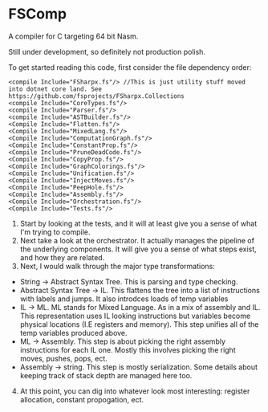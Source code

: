 # FSComp
A compiler for C targeting 64 bit Nasm.

Still under development, so definitely not production polish.

To get started reading this code, first consider the file dependency order:

    <compile Include="FSharpx.fs"/> //This is just utility stuff moved into dotnet core land. See https://github.com/fsprojects/FSharpx.Collections
    <compile Include="CoreTypes.fs"/>
    <compile Include="Parser.fs"/>
    <compile Include="ASTBuilder.fs"/>
    <Compile Include="Flatten.fs"/>
    <Compile Include="MixedLang.fs"/>
    <Compile Include="ComputationGraph.fs"/>
    <Compile Include="ConstantProp.fs"/>
    <Compile Include="PruneDeadCode.fs"/>
    <Compile Include="CopyProp.fs"/>
    <Compile Include="GraphColorings.fs"/>
    <Compile Include="Unification.fs"/>
    <Compile Include="InjectMoves.fs"/>
    <Compile Include="PeepHole.fs"/>
    <Compile Include="Assembly.fs"/>
    <Compile Include="Orchestration.fs"/>
    <Compile Include="Tests.fs"/>
    
1) Start by looking at the tests, and it will at least give you a sense of what I'm trying to compile. 
2) Next take a look at the orchestrator. It actually manages the pipeline of the underlying components. It will give you a sense of what steps exist, and how they are related.
3) Next, I would walk through the major type transformations:
  - String -> Abstract Syntax Tree. This is parsing and type checking. 
  - Abstract Syntax Tree -> IL. This flattens the tree into a list of instructions with labels and jumps. It also introdces loads of temp variables
  - IL -> ML. ML stands for Mixed Language. As in a mix of assembly and IL. This representation uses IL looking instructions but variables become physical locations (I.E registers and memory). This step unifies all of the temp variables produced above. 
  - ML -> Assembly. This step is about picking the right assembly instructions for each IL one. Mostly this involves picking the right moves, pushes, pops, ect. 
  - Assembly -> string. This step is mostly serialization. Some details about keeping track of stack depth are managed here too.
  
4) At this point, you can dig into whatever look most interesting: register allocation, constant propogation, ect. 

